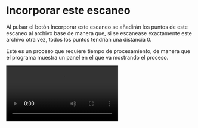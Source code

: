 # Incorporar este escaneo

Al pulsar el botón Incorporar este escaneo se añadirán los puntos de este escaneo al archivo base de manera que, si se escanease exactamente este archivo otra vez, todos los puntos tendrían una distancia 0.

Este es un proceso que requiere tiempo de procesamiento, de manera que el programa muestra un panel en el que va mostrando el proceso.

![](https://digi21.blob.core.windows.net/videos-ayuda/IncorporarEscaneoLOPCC.mp4)
